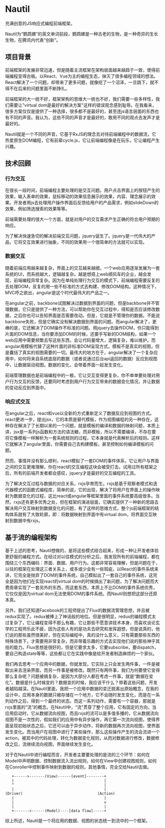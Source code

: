 # Nautil

充满创意的JS响应式编程前端框架。

Nautil为“鹦鹉螺”的英文单词前段，鹦鹉螺是一种古老的生物，是一种奇异的生长生物，在腾讯内代表“创新”。

## 项目背景

前端框架的发展非常迅速，但是随着主流框架在架构层面越来越趋于一致，使得前端编程变得古板。以React、Vue为主的编程生态，抹灭了很多编程领域的想法。React解决了一个问题，却带来了更多问题，就像挖了一个沼泽，一旦跳下，就不得不在后来的问题里面不断挣扎。

前端框架的大一统不好，框架架构的思维大一统也不好，我们需要一些多样性，我们需要让"virtual dom是最好的解决方案"这样的错误观念感到耻辱。在我看来，很多方案仅仅是提供了一种选择，很多都不是最好的，甚至连js语言层面的东西也有不同的声音。我认为，这些不同的声音才是最好的，敢用不同的观点去发声才是最好的。

Nautil就是一个不同的声音，它基于RxJS的理念去对待前端编程中的数据流，它热爱原生DOM编程，它有前辈cycle.js，它让前端编程像是在玩乐，它让编程产生兴趣。

## 技术回顾

### 行为交互

在很长一段时间，前端编程主要处理的是交互问题。用户点击界面上的按钮产生的效果，输入表单的效果，鼠标移动的效果信息展示的效果，内容、理念展示的效果。开发者用js去处理用户操作界面后反馈给用户的产品需求，例如slideDown的效果，例如筛选搜索的效果等等。

前端需要处理的很大一个方面，就是对用户的交互需求产生正确的符合用户预期的响应。

为了解决快速急切的解决前端交互问题，jquery诞生了。jquery是一代伟大的产品，它将交互效果进行抽象，不同的效果用一个很简单的方法就可以实现。

### 数据交互

随着前端应用越来越复杂，界面上的交互越来越细，一个web应用逐渐发展为一套系统的UI，而系统越大，逻辑越复杂。越是想搭上web顺风车的企业，越会发现，前端编程异常复杂。因为在单纯处理行为交互的模式下，前端编程需要反复的去处理DOM，反复的用一些不标准的方式去构建、修改DOM结构。这种情况下，MVC呼之欲出，angular是这个时代最伟大的产品之一。

在angular之前，backbone试图解决过数据到界面的问题，但是backbone并不管理数据，它只是提供了一种方法，可以帮助你在交互过程中，得知是否应该修改数据，之后你也可以告知界面是否需要改动。但是，它就是不管理你的数据。不能说backbone失败，但是它确实没有解决数据到界面的问题。而angular解决了，更棒的是，它还解决了DOM操作不标准的问题。用jquery去操作DOM，你只能得到片面的DOM信息，当你要添加DOM的时候，还要手写新的DOM结构，如果一个web应用中需要频繁去写这些东西，会让代码量增大，逻辑复杂，难以维护。而angular用模板代替了这种片面的非标准DOM呈现方式，模板不是真实的视图，但是囊括了真实的视图需要的一切。最伟大的地方在于，angular解决了一个复杂应用中，如何将来自系统底层的数据（或者说通过后台api返回的数据）反应到视图中，让数据驱动视图。数据的变化，会带着界面一起发生变化。

前端管理数据也是前端编程中的一极，它让交互变得更复杂，你不单单要处理对用户行为交互的反馈，还要同时考虑到用户行为交互带来的数据变化情况，并让数据的变动反应到界面中。

### 响应式交互

在angular之后，react和vue以全新的方式重新定义了数据反应到视图的方式。react更进一步，提出jsx，它的本质是替代模板，作为视图编程的另一种存在，这种存在解决了了长期以来的一个问题，就是模板的编译和数据的映射问题，本质上讲，jsx是一系列js函数和方法的语法糖，而非模板，所以不需要编译，不存在要将它像模板一样解析为一套系统规则的过程，它本身就是代表解析后的规则。这样它就解决了angular里面，你需要自己去构建模板，甚至控制如何编译模板的问题。

然而，事情并没有那么顺利，react模拟了一套DOM的事件体系，它让用户与界面之间的交互更难理解，你在react的交互编程这块会被受打击。试用过所有框架之后，所有的前端开发者都会感叹，jquery才是最好的交互编程的工具。

为了解决交互过程与数据的对应关系，rxjs孕育而生。rxjs是基于观察者模式和迭代器模式的函数式编程库，简单的说，它的出现，解决了将用户在界面上的操作映射为数据变化的过程，这比react或angular等框架里面的事件系统要高级很多。当然，rxjs还有更多优秀之处，但在框架的演进层面，它确实提供了一种新的思路去解决用户交互映射到数据变化的问题，有了这样的思维方式，整个js前端框架的结构体系就有了大致轮廓，即：将数据映射到界面中有virtual dom，将界面交互映射到数据中有rxjs。

## 基于流的编程架构

基于上述的思考，Nautil想做的，是将这些模式结合起来，形成一种让开发者体验更舒服的编程方式。在经过对以往模式的分析之后，我发现所有的前端编程，都在围绕三个东西编码：界面、数据、用户行为。这都非常容易理解，但是问题在于，以往的框架在处理这三者关系上，或多或少会有一些瑕疵，以React的事件系统来讲，它完全是抛弃了DOM的事件系统，自己模拟出了一套自己的事件系统，这完全是因为他们在实现react的virtual dom的时候搞出了新问题，为了解决问题而大费周章实现了一套另外的东西，而这套东西，本质上不比DOM的事件系统优秀，它仅仅是因为virtual dom无法使用DOM的事件系统。而Nautil则想把这部分还原本真。

另外，我们还知道Facebook的工程师提出了Flux的数据流管理思想，并且被redux实现了。redux被捧上了神话般的地位。但是很明显，redux的编程模式太过复杂了，它让编程变得不那么有趣，它让那些不愿意讲技术本身，而喜欢谈论玄学的工程师乐此不疲，因为这些人有的是功夫去研究和发挥遐想，但是说真的，他们说的那些虽然很美好，但在实际编程中，真的没什么意义，只有需要那些东西的特殊场景下，才需要用非常复杂，而非带着乐趣的方式去实现他们说的那些神乎其技的能力。Flux思想是很好的，但是它要求太多，它要subscribe，要dispatch，要自己构造state等等，这些都让它在实践中像是给开发者制造麻烦的一个家伙。

我们再去思考一个应用中的数据，你就发现，它实际上只会发生两件事，一件是被取出来去渲染界面，而另一件事是被修改。既然只有两件事，我们为何要使它变得那么复杂呢？问题被搞复杂，是因为大部分人都在考虑一件事，就是“数据在变化”。数据是什么时候变的？数据变的时候，我应该干什么？带着这些问题，开发者越陷越深。在Nautil里面，我把一个应用中数据的变迁脱离出原始概念，在我的设计中，应用本身的数据只被存储在一个地方，它不会随时发生变化，而是在一系列动作之后，得到一个最终的状态。而这一系列动作，需要有一个容器，那就是rxjs里面的“流”的概念。在Nautil中，“流”贯穿了整个应用，它有固定的方向，当应用启动时，它从数据流向视图，而且rxjs的流可以是多值多播的，它从数据流向视图不是一次性的，假如我们的应用中有异步操作，再它第一次流向视图，使得界面呈现初始状态之后，它还可以由于异步动作，将新的数据再次流向视图，使界面发生变化。而当用户在视图中进行了某些操作，那么这些操作产生的流会流进一个action，被其中的代码处理，转化为数据变化规则，从而对数据进行修改，数据修改之后，流继续流向视图，界面继续发生变化。

对于在Nautil中进行编程而言，开发者主要要处理的是流的三个环节：如何在Model中声明数据、控制数据流入流出规则，如何在View中创建视图规则，如何在Conroller中控制事件映射到数据的规则，其他事情，完全交给Nautil去做。

```
   +------>-------(View)------[event]--------+
   |                                         |
   ^                                         |
   |                                         |
(Driver)                                  (Action)
   |                                         |
   |                                         v
   |                                         |
   +-------<------(Model)----[data flow]-----+
```

综上所述，Nautil是一个将应用的数据、视图的状态统一到流中的一个框架。
